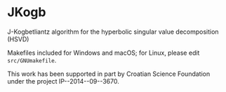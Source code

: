 # JKogb
J-Kogbetliantz algorithm for the hyperbolic singular value decomposition (HSVD)

Makefiles included for Windows and macOS; for Linux, please edit `src/GNUmakefile`.

This work has been supported in part by Croatian Science Foundation under the project IP--2014--09--3670.
